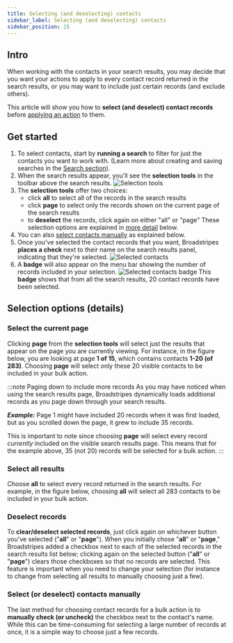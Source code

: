 ```yaml
---
title: Selecting (and deselecting) contacts
sidebar_label: Selecting (and deselecting) contacts
sidebar_position: 15
---
```


## Intro

When working with the contacts in your search results, you may decide that you want your actions to apply to every contact record returned in the search results, or you may want to include just certain records (and exclude others).

This article will show you how to **select (and deselect) contact records** before [applying an action](../bulk-actions/) to them.

## Get started

1. To select contacts, start by **running a search** to filter for just the contacts you want to work with. (Learn more about creating and saving searches in the [Search section](../search/index.md)).
2. When the search results appear, you'll see the **selection tools** in the toolbar above the search results.
![Selection tools](/img/viewing-search-results-and-edit/f0d7716-SelectTools.png)
3. The **selection tools** offer two choices:
    - click **all** to select all of the records in the search results
    - click **page** to select only the records shown on the current page of the search results
    - to **deselect** the records, click again on either "all" or "page"
These selection options are explained in [more detail](#select-the-current-page) below.
4. You can also [select contacts manually](#select-or-deselect-contacts-manually) as explained below.
5. Once you've selected the contact records that you want, Broadstripes **places a check** next to their name on the search results panel, indicating that they're selected.
![Selected contacts](/img/viewing-search-results-and-edit/fdcb578-SearchResSelectionCheck2.png)
6. A **badge** will also appear on the menu bar showing the number of records included in your selection.
![Selected contacts badge](/img/viewing-search-results-and-edit/168d975-SelectBadge.png)
This **badge** shows that from all the search results, 20 contact records have been selected.
## Selection options (details)
### Select the current page
Clicking **page** from the **selection tools** will select just the results that appear on the page you are currently viewing.
For instance, in the figure below, you are looking at page **1 of 15**, which contains contacts **1-20 (of 283)**. Choosing **page** will select only these 20 visible contacts to be included in your bulk action.

:::note Paging down to include more records
As you may have noticed when using the search results page, Broadstripes dynamically loads additional records as you page down through your search results.

**_Example:_** Page 1 might have included 20 records when it was first loaded, but as you scrolled down the page, it grew to include 35 records.

This is important to note since choosing **page** will select every record _currently_ included on the visible search results page. This means that for the example above, 35 (not 20) records will be selected for a bulk action.
:::

### Select all results
Choose **all** to select every record returned in the search results.
For example, in the figure below, choosing **all** will select all 283 contacts to be included in your bulk action.
### Deselect records
To **clear/deselect selected records**, just click again on whichever button you've selected ("**all**" or "**page**").
When you initially chose "**all**" or "**page**," Broadstripes added a checkbox next to each of the selected records in the search results list below; clicking again on the selected button ("**all**" or "**page**") clears those checkboxes so that no records are selected.
This feature is important when you need to change your selection (for instance to change from selecting all results to manually choosing just a few).
### Select (or deselect) contacts manually
The last method for choosing contact records for a bulk action is to **manually check (or uncheck)** the checkbox next to the contact's name. While this can be time-consuming for selecting a large number of records at once, it is a simple way to choose just a few records.